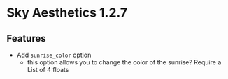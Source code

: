 # Sky Aesthetics 1.2.7

## Features
- Add `sunrise_color` option
  - this option allows you to change the color of the sunrise? Require a List of 4 floats